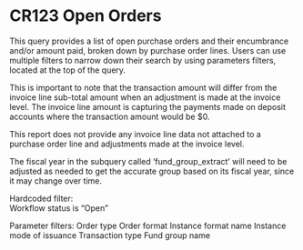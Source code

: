 # CR123 Open Orders

This query provides a list of open purchase orders and their encumbrance and/or amount paid, broken down by purchase order lines. 
Users can use multiple filters to narrow down their search by using parameters filters, located at the top of the query.

This is important to note that the transaction amount will differ from the invoice line sub-total amount when an adjustment is made at the invoice level. The invoice line amount is capturing the payments made on deposit accounts where the transaction amount would be $0. 

This report does not provide any invoice line data not attached to a purchase order line and adjustments made at the invoice level.

The fiscal year in the subquery called ‘fund_group_extract’ will need to be adjusted as needed to get the accurate group based on its fiscal year, since it may change over time.

Hardcoded filter:  
Workflow status is “Open”

Parameter filters:
Order type
Order format
Instance format name
Instance mode of issuance
Transaction type
Fund group name
